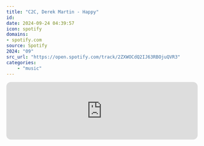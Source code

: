 ```yaml
---
title: "C2C, Derek Martin - Happy"
id: 
date: 2024-09-24 04:39:57
icon: spotify
domains:
- spotify.com
source: Spotify
2024: "09"
src_url: "https://open.spotify.com/track/2ZXWOCdQ2IJ63RBOjuQVR3"
categories:
    - "music"
---
```

<iframe style="border-radius: 12px" width="100%" height="152" title="Spotify Embed: Happy" frameborder="0" allowfullscreen allow="autoplay; clipboard-write; encrypted-media; fullscreen; picture-in-picture" loading="lazy" src="https://open.spotify.com/embed/track/2ZXWOCdQ2IJ63RBOjuQVR3?utm_source=oembed"></iframe>
